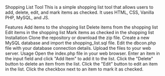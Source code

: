 Shopping List Tool
This is a simple shopping list tool that allows users to add, delete, edit, and mark items as checked. It uses HTML, CSS, Vanilla PHP, MySQL, and JS.

Features
  Add items to the shopping list
  Delete items from the shopping list
  Edit items in the shopping list
  Mark items as checked in the shopping list
Installation
  Clone the repository or download the zip file.
  Create a new MySQL database and import the shopping_list.sql file.
  Edit the dbcon.php file with your database connection details.
  Upload the files to your web server.
Usage
  Open the index.php file in your web browser.
  Enter an item in the input field and click "Add Item" to add it to the list.
  Click the "Delete" button to delete an item from the list.
  Click the "Edit" button to edit an item in the list.
  Click the checkbox next to an item to mark it as checked.
